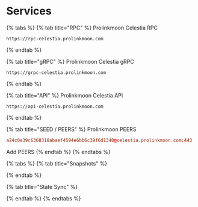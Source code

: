 # Services



{% tabs %}
{% tab title="RPC" %}
Prolinkmoon Celestia RPC

```
https://rpc-celestia.prolinkmoon.com
```
{% endtab %}

{% tab title="gRPC" %}
Prolinkmoon Celestia gRPC

```
https://grpc-celestia.prolinkmoon.com
```
{% endtab %}

{% tab title="API" %}
Prolinkmoon Celestia API

```
https://api-celestia.prolinkmoon.com
```
{% endtab %}

{% tab title="SEED / PEERS" %}
Prolinkmoon PEERS

```toml
a24c0e39c6368318abaef4594e6bb6c39f6d1340@celestia.prolinkmoon.com:443
```

Add PEERS&#x20;
{% endtab %}
{% endtabs %}



{% tabs %}
{% tab title="Snapshots" %}

{% endtab %}

{% tab title="State Sync" %}

{% endtab %}
{% endtabs %}

